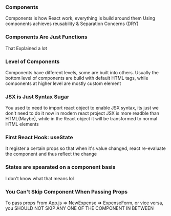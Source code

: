 ### Components
Components is how React work, everything is build around them
Using components achieves reusability & Separation Concerns (DRY)

### Components Are Just Functions
That Explained a lot

### Level of Components
Components have different levels, some are built into others. Usually the bottom level of components are build with default HTML tags, while components at higher level are mostly custom element <ExpenseItem></ExpenseItem>

### JSX is Just Syntax Sugar
You used to need to import react object to enable JSX syntax, its just we don't need to do it now in modern react project
JSX is more readble than HTML(Maybe), while in the React object it will be transformed to normal HTML elements

### First React Hook: useState
It register a certain props so that when it's value changed, react re-evaluate the component and thus reflect the change

### States are spearated on a component basis
I don't know what that means lol

### You Can't Skip Component When Passing Props
To pass props From App.js => NewExpense => ExpenseForm, or vice versa, you SHOULD NOT SKIP ANY ONE OF THE COMPONENT IN BETWEEN

### 
